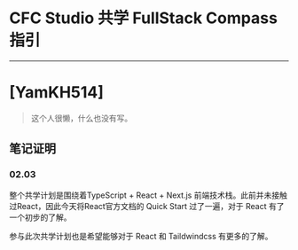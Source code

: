 # CFC Studio 共学 FullStack Compass 指引
---
# [YamKH514]

> 这个人很懒，什么也没有写。

## 笔记证明

<!-- Content_START -->

### 02.03

整个共学计划是围绕着TypeScript + React + Next.js 前端技术栈。此前并未接触过React，因此今天将React官方文档的 Quick Start 过了一遍，对于 React 有了一个初步的了解。

参与此次共学计划也是希望能够对于 React 和 Taildwindcss 有更多的了解。

<!-- Content_END -->
